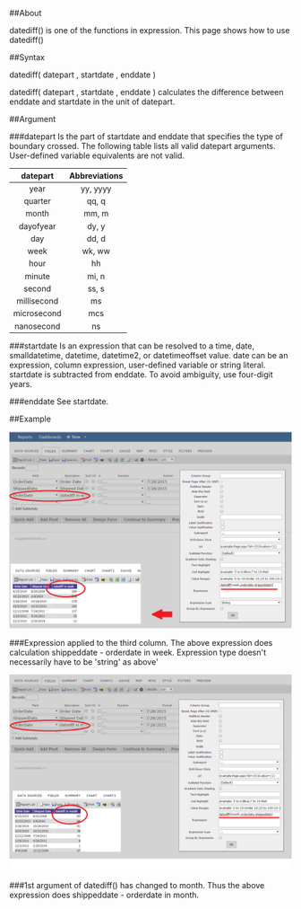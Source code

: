 
##About

datediff() is one of the functions in expression. This page shows how to use datediff()

##Syntax

datediff( datepart , startdate , enddate )

datediff( datepart , startdate , enddate ) calculates the difference between enddate and startdate in the unit of datepart.

##Argument

###datepart
Is the part of startdate and enddate that specifies the type of boundary crossed. The following table lists all valid datepart arguments. User-defined variable equivalents are not valid.

|**datepart**|**Abbreviations**|
|:------------:|:-------------:|
|year|yy, yyyy|
|quarter|qq, q|
|month|mm, m|
|dayofyear|dy, y|
|day|dd, d|
|week|wk, ww|
|hour|hh|
|minute|mi, n|
|second|ss, s|
|millisecond|ms|
|microsecond|mcs|
|nanosecond|ns|

###startdate
Is an expression that can be resolved to a time, date, smalldatetime, datetime, datetime2, or datetimeoffset value. date can be an expression, column expression, user-defined variable or string literal. startdate is subtracted from enddate. To avoid ambiguity, use four-digit years.


###enddate
See startdate.


##Example

 ![](/FAQ/How-to-use-datediff/datediff_1.png "datediff in week")

###Expression applied to the third column. The above expression does calculation shippeddate - orderdate in week. Expression type doesn't necessarily have to be 'string' as above'




 ![](/FAQ/How-to-use-datediff/datediff_2.png "datediff in month")

###1st argument of datediff() has changed to month. Thus the above expression does shippeddate - orderdate in month.








